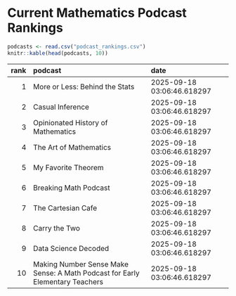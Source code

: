 # Current Mathematics Podcast Rankings


``` r
podcasts <- read.csv("podcast_rankings.csv")
knitr::kable(head(podcasts, 10))
```

| rank | podcast | date |
|---:|:---|:---|
| 1 | More or Less: Behind the Stats | 2025-09-18 03:06:46.618297 |
| 2 | Casual Inference | 2025-09-18 03:06:46.618297 |
| 3 | Opinionated History of Mathematics | 2025-09-18 03:06:46.618297 |
| 4 | The Art of Mathematics | 2025-09-18 03:06:46.618297 |
| 5 | My Favorite Theorem | 2025-09-18 03:06:46.618297 |
| 6 | Breaking Math Podcast | 2025-09-18 03:06:46.618297 |
| 7 | The Cartesian Cafe | 2025-09-18 03:06:46.618297 |
| 8 | Carry the Two | 2025-09-18 03:06:46.618297 |
| 9 | Data Science Decoded | 2025-09-18 03:06:46.618297 |
| 10 | Making Number Sense Make Sense: A Math Podcast for Early Elementary Teachers | 2025-09-18 03:06:46.618297 |
